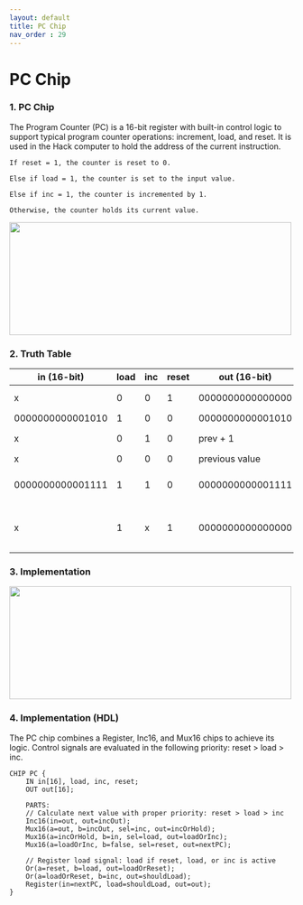 ```yaml
---
layout: default
title: PC Chip
nav_order : 29
---
```


# PC Chip

### 1. PC Chip

The Program Counter (PC) is a 16-bit register with built-in control logic to support typical program counter operations: increment, load, and reset. It is used in the Hack computer to hold the address of the current instruction.

    If reset = 1, the counter is reset to 0.

    Else if load = 1, the counter is set to the input value.

    Else if inc = 1, the counter is incremented by 1.

    Otherwise, the counter holds its current value.


<img src="/nand2tetris/images/pc.png" width="500" height="200px"/>


### 2. Truth Table

| in (16-bit)         | load | inc | reset | out (16-bit)       | Notes                              |
|---------------------|------|-----|--------|---------------------|------------------------------------|
| x                   | 0    | 0   | 1      | 0000000000000000    | Reset to 0                         |
| 0000000000001010    | 1    | 0   | 0      | 0000000000001010    | Load 10                            |
| x                   | 0    | 1   | 0      | prev + 1            | Increment by 1                     |
| x                   | 0    | 0   | 0      | previous value      | Hold                               |
| 0000000000001111    | 1    | 1   | 0      | 0000000000001111    | Load overrides increment           |
| x                   | 1    | x   | 1      | 0000000000000000    | Reset overrides load and increment |


### 3. Implementation 


<img src="/nand2tetris/logisim/pc.png" width="500" height="200px"/>

### 4. Implementation (HDL)

The PC chip combines a Register, Inc16, and Mux16 chips to achieve its logic. Control signals are evaluated in the following priority: reset > load > inc.

```hdl
CHIP PC {
    IN in[16], load, inc, reset;
    OUT out[16];

    PARTS:
    // Calculate next value with proper priority: reset > load > inc
    Inc16(in=out, out=incOut);
    Mux16(a=out, b=incOut, sel=inc, out=incOrHold);
    Mux16(a=incOrHold, b=in, sel=load, out=loadOrInc);
    Mux16(a=loadOrInc, b=false, sel=reset, out=nextPC);

    // Register load signal: load if reset, load, or inc is active
    Or(a=reset, b=load, out=loadOrReset);
    Or(a=loadOrReset, b=inc, out=shouldLoad);
    Register(in=nextPC, load=shouldLoad, out=out);
}
 ```